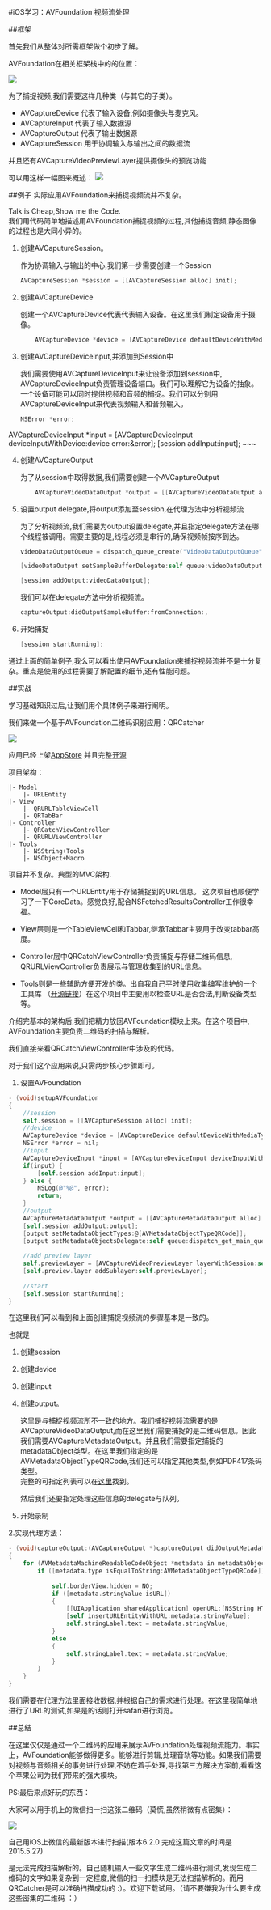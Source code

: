 #iOS学习：AVFoundation 视频流处理

##框架

首先我们从整体对所需框架做个初步了解。

AVFoundation在相关框架栈中的的位置：

![](AVFoundation.png)

为了捕捉视频,我们需要这样几种类（与其它的子类）。

- AVCaptureDevice 代表了输入设备,例如摄像头与麦克风。
- AVCaptureInput 代表了输入数据源
- AVCaptureOutput 代表了输出数据源
- AVCaptureSession 用于协调输入与输出之间的数据流

并且还有AVCaptureVideoPreviewLayer提供摄像头的预览功能

可以用这样一幅图来概述：
![](captureoverview.png)

##例子
实际应用AVFoundation来捕捉视频流并不复杂。

Talk is Cheap,Show me the Code.  
我们用代码简单地描述用AVFoundation捕捉视频的过程,其他捕捉音频,静态图像的过程也是大同小异的。

1. 创建AVCaputureSession。
	
	作为协调输入与输出的中心,我们第一步需要创建一个Session
	
	~~~objective-c
	AVCaptureSession *session = [[AVCaptureSession alloc] init];
	~~~
	
2. 创建AVCaptureDevice

	创建一个AVCaptureDevice代表代表输入设备。在这里我们制定设备用于摄像。
	
	~~~objective-c
	    AVCaptureDevice *device = [AVCaptureDevice defaultDeviceWithMediaType:AVMediaTypeVideo];
	~~~
	
3. 创建AVCaptureDeviceInput,并添加到Session中
	
	我们需要使用AVCaptureDeviceInput来让设备添加到session中, AVCaptureDeviceInput负责管理设备端口。我们可以理解它为设备的抽象。一个设备可能可以同时提供视频和音频的捕捉。我们可以分别用AVCaptureDeviceInput来代表视频输入和音频输入。
	
	~~~objective-c
	NSError *error;
AVCaptureDeviceInput *input = [AVCaptureDeviceInput deviceInputWithDevice:device error:&error];
[session addInput:input];
	~~~

4. 创建AVCaptureOutput

	为了从session中取得数据,我们需要创建一个AVCaptureOutput
	
	~~~objective-c
	    AVCaptureVideoDataOutput *output = [[AVCaptureVideoDataOutput alloc]init];
	~~~
	
5. 设置output delegate,将output添加至session,在代理方法中分析视频流

	为了分析视频流,我们需要为output设置delegate,并且指定delegate方法在哪个线程被调用。需要主要的是,线程必须是串行的,确保视频帧按序到达。
	
	~~~objective-c
	videoDataOutputQueue = dispatch_queue_create("VideoDataOutputQueue", DISPATCH_QUEUE_SERIAL);
	
	[videoDataOutput setSampleBufferDelegate:self queue:videoDataOutputQueue];
	
	[session addOutput:videoDataOutput];
	~~~
	
	我们可以在delegate方法中分析视频流。
	
	~~~objective-c
	captureOutput:didOutputSampleBuffer:fromConnection:,
	~~~

6. 开始捕捉

	~~~objective-c
	[session startRunning];
	~~~


通过上面的简单例子,我么可以看出使用AVFoundation来捕捉视频流并不是十分复杂。重点是使用的过程需要了解配置的细节,还有性能问题。


##实战

学习基础知识过后,让我们用个具体例子来进行阐明。

我们来做一个基于AVFoundation二维码识别应用：QRCatcher

![](icon.png)

应用已经上架[AppStore](https://itunes.apple.com/cn/app/qrcatcher/id993170818?mt=8) 并且完整[开源](https://github.com/100mango/QRCatcher)

	
项目架构：

~~~
|- Model
    |- URLEntity
|- View
    |- QRURLTableViewCell
    |- QRTabBar
|- Controller
    |- QRCatchViewController
    |- QRURLViewController
|- Tools
    |- NSString+Tools
    |- NSObject+Macro
~~~


项目并不复杂。典型的MVC架构.

- Model层只有一个URLEntity用于存储捕捉到的URL信息。
这次项目也顺便学习了一下CoreData。感觉良好,配合NSFetchedResultsController工作很幸福。

- View层则是一个TableViewCell和Tabbar,继承Tabbar主要用于改变tabbar高度。

- Controller层中QRCatchViewController负责捕捉与存储二维码信息, QRURLViewController负责展示与管理收集到的URL信息。

- Tools则是一些辅助方便开发的类。出自我自己平时使用收集编写维护的一个工具库 （[开源链接](https://github.com/100mango/MyTools_iOS)）在这个项目中主要用以检查URL是否合法,判断设备类型等。


介绍完基本的架构后,我们把精力放回AVFoundation模块上来。在这个项目中, AVFoundation主要负责二维码的扫描与解析。

我们直接来看QRCatchViewController中涉及的代码。

对于我们这个应用来说,只需两步核心步骤即可。

1. 设置AVFoundation

~~~objective-c
- (void)setupAVFoundation
{
    //session
    self.session = [[AVCaptureSession alloc] init];
    //device
    AVCaptureDevice *device = [AVCaptureDevice defaultDeviceWithMediaType:AVMediaTypeVideo];
    NSError *error = nil;
    //input
    AVCaptureDeviceInput *input = [AVCaptureDeviceInput deviceInputWithDevice:device error:&error];
    if(input) {
        [self.session addInput:input];
    } else {
        NSLog(@"%@", error);
        return;
    }
    //output
    AVCaptureMetadataOutput *output = [[AVCaptureMetadataOutput alloc] init];
    [self.session addOutput:output];
    [output setMetadataObjectTypes:@[AVMetadataObjectTypeQRCode]];
    [output setMetadataObjectsDelegate:self queue:dispatch_get_main_queue()];
    
    //add preview layer
    self.previewLayer = [AVCaptureVideoPreviewLayer layerWithSession:self.session];
    [self.preview.layer addSublayer:self.previewLayer];
    
    //start
    [self.session startRunning];
}
~~~

在这里我们可以看到和上面创建捕捉视频流的步骤基本是一致的。

也就是

1. 创建session
2. 创建device
3. 创建input
4. 创建output。

	这里是与捕捉视频流所不一致的地方。我们捕捉视频流需要的是AVCaptureVideoDataOutput,而在这里我们需要捕捉的是二维码信息。因此我们需要AVCaptureMetadataOutput。并且我们需要指定捕捉的metadataObject类型。在这里我们指定的是AVMetadataObjectTypeQRCode,我们还可以指定其他类型,例如PDF417条码类型。  
	完整的可指定列表可以在[这里](https://developer.apple.com/library/prerelease/ios/documentation/AVFoundation/Reference/AVMetadataMachineReadableCodeObject_Class/index.html#//apple_ref/doc/constant_group/Machine_Readable_Object_Types)找到。
	
	然后我们还要指定处理这些信息的delegate与队列。
	
5. 开始录制
	
	
2.实现代理方法：

~~~objective-c
- (void)captureOutput:(AVCaptureOutput *)captureOutput didOutputMetadataObjects:(NSArray *)metadataObjects fromConnection:(AVCaptureConnection *)connection
{
    for (AVMetadataMachineReadableCodeObject *metadata in metadataObjects) {
        if ([metadata.type isEqualToString:AVMetadataObjectTypeQRCode]) {
            
            self.borderView.hidden = NO;
            if ([metadata.stringValue isURL])
            {
                [[UIApplication sharedApplication] openURL:[NSString HTTPURLFromString:metadata.stringValue]];
                [self insertURLEntityWithURL:metadata.stringValue];
                self.stringLabel.text = metadata.stringValue;
            }
            else
            {
                self.stringLabel.text = metadata.stringValue;
            }
        }
    }
}
~~~

我们需要在代理方法里面接收数据,并根据自己的需求进行处理。在这里我简单地进行了URL的测试,如果是的话则打开safari进行浏览。


##总结

在这里仅仅是通过一个二维码的应用来展示AVFoundation处理视频流能力。事实上，AVFoundation能够做得更多。能够进行剪辑,处理音轨等功能。如果我们需要对视频与音频相关的事务进行处理,不妨在着手处理,寻找第三方解决方案前,看看这个苹果公司为我们带来的强大模块。


PS:最后来点好玩的东西：

大家可以用手机上的微信扫一扫这张二维码（莫慌,虽然稍微有点密集）：

![](二维码.png)

自己用iOS上微信的最新版本进行扫描(版本6.2.0 完成这篇文章的时间是2015.5.27)

是无法完成扫描解析的。自己随机输入一些文字生成二维码进行测试,发现生成二维码的文字如果复杂到一定程度,微信的扫一扫模块是无法扫描解析的。而用QRCatcher是可以准确扫描成功的 :）。欢迎下载试用。（请不要嫌我为什么要生成这些密集的二维码 ：）



	

